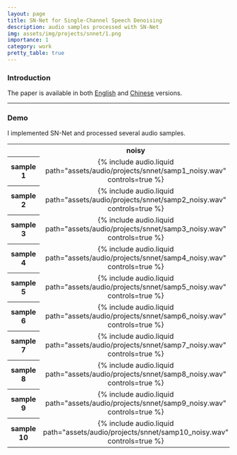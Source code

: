 ```yaml
---
layout: page
title: SN-Net for Single-Channel Speech Denoising
description: audio samples processed with SN-Net
img: assets/img/projects/snnet/1.png
importance: 1
category: work
pretty_table: true
---
```


### Introduction
The paper is available in both [English](https://arxiv.org/pdf/2012.09408) and [Chinese](https://blog.csdn.net/wjrenxinlei/article/details/122670688) versions.

---

### Demo
I implemented SN-Net and processed several audio samples.

<table style="text-align: center;">
    <tr>
        <th> </th>
        <th>noisy</th>
        <th>denoised</th>
    </tr>
    <tr>
        <th>sample 1</th>
        <td>{% include audio.liquid path="assets/audio/projects/snnet/samp1_noisy.wav" controls=true %}</td>
        <td>{% include audio.liquid path="assets/audio/projects/snnet/samp1_denoised.wav" controls=true %}</td>
    </tr>
    <tr>
        <th>sample 2</th>
        <td>{% include audio.liquid path="assets/audio/projects/snnet/samp2_noisy.wav" controls=true %}</td>
        <td>{% include audio.liquid path="assets/audio/projects/snnet/samp2_denoised.wav" controls=true %}</td>
    </tr>
    <tr>
        <th>sample 3</th>
        <td>{% include audio.liquid path="assets/audio/projects/snnet/samp3_noisy.wav" controls=true %}</td>
        <td>{% include audio.liquid path="assets/audio/projects/snnet/samp3_denoised.wav" controls=true %}</td>
    </tr>
    <tr>
        <th>sample 4</th>
        <td>{% include audio.liquid path="assets/audio/projects/snnet/samp4_noisy.wav" controls=true %}</td>
        <td>{% include audio.liquid path="assets/audio/projects/snnet/samp4_denoised.wav" controls=true %}</td>
    </tr>
    <tr>
        <th>sample 5</th>
        <td>{% include audio.liquid path="assets/audio/projects/snnet/samp5_noisy.wav" controls=true %}</td>
        <td>{% include audio.liquid path="assets/audio/projects/snnet/samp5_denoised.wav" controls=true %}</td>
    </tr>
    <tr>
        <th>sample 6</th>
        <td>{% include audio.liquid path="assets/audio/projects/snnet/samp6_noisy.wav" controls=true %}</td>
        <td>{% include audio.liquid path="assets/audio/projects/snnet/samp6_denoised.wav" controls=true %}</td>
    </tr>
    <tr>
        <th>sample 7</th>
        <td>{% include audio.liquid path="assets/audio/projects/snnet/samp7_noisy.wav" controls=true %}</td>
        <td>{% include audio.liquid path="assets/audio/projects/snnet/samp7_denoised.wav" controls=true %}</td>
    </tr>
    <tr>
        <th>sample 8</th>
        <td>{% include audio.liquid path="assets/audio/projects/snnet/samp8_noisy.wav" controls=true %}</td>
        <td>{% include audio.liquid path="assets/audio/projects/snnet/samp8_denoised.wav" controls=true %}</td>
    </tr>
    <tr>
        <th>sample 9</th>
        <td>{% include audio.liquid path="assets/audio/projects/snnet/samp9_noisy.wav" controls=true %}</td>
        <td>{% include audio.liquid path="assets/audio/projects/snnet/samp9_denoised.wav" controls=true %}</td>
    </tr>
    <tr>
        <th>sample 10</th>
        <td>{% include audio.liquid path="assets/audio/projects/snnet/samp10_noisy.wav" controls=true %}</td>
        <td>{% include audio.liquid path="assets/audio/projects/snnet/samp10_denoised.wav" controls=true %}</td>
    </tr>
</table>
